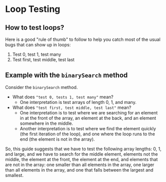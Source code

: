 # Loop Testing

## How to test loops?
Here is a good "rule of thumb" to follow to help you catch most of the usual bugs that can show up in loops:
1. Test 0, test 1, test many
2. Test first, test middle, test last

## Example with the `binarySearch` method
Consider the `binarySearch` method.
* What does `"test 0, tests 1, test many"` mean?
  * One interpretation is test arrays of length 0, 1, and many.
* What does `"test first, test middle, test last"` mean?
  * One interpretation is to test where we are searching for an element in at the front of the array, an element at the back, and an element somewhere in the middle.
  * Another interpretation is to test where we find the element quickly (the first iteration of the loop), and one where the loop runs to the end (the element is not in the array).

So, this guide suggests that we have to test the following array lengths:  0, 1, and large, and we have to search for the middle element, elements not the middle, the element at the front, the element at the end, and elements that are not in the array: one smaller than all elements in the array, one larger than all elements in the array, and one that falls between the largest and smallest.

